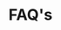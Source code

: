 ---
title : "FAQ's"
description : "this is meta description"
layout : "faq"
draft : false

faq:
  subtitle: "Frequient Questions"
  title: "Frequently Asked Questions"


faq_item:
- title: "How secure is my data in EasyServices?"
  content: "Our datacenters of our hosting provider (Hetzner) are heavily guarded and all communication happens SSL encrypted, unless your service is using something else on purpose. Hetzner is one of the biggest providers in Europe, and is historically reliable."
- title: "What encryption do you use?"
  content: "Traffic is SSL encrypted, using the newest TLS 1.3 protocol, and isolated using custom subnets of Kubernetes."
- title: "What is your SLA? How much downtime do I have to expect?"
  content: "If you are using multi-zone services the network SLA is 99.9%. If one datacenters fails services are automatically transacted to the second datacenter in seconds, therefore avoiding downtime."
- title: "What happens if I need help?"
  content: "If the problem is caused on our end help is free, but unless bigger cloud providers we are offering consultation and developer hours as well. You do not have to worry about anything, and we can fully support you in your cloud transformation."

- title: "Where are you hosting your data?"
  content: "By default we are hosting in Germany, Nürnberg and Falkenstein. But you can choose hosting in the US and Finland as well."

- title: "What payments do you support?"
  content: "Payments are done using Stripe, a secure and easy to use payment provider. We accept several credit cards, Klarna, Sofort and a lot of other payment solutions."

- title: "I'm confused about some services, is there a better documentation?"
  content: "Just contact us to get a free 15 minute consultation, and let's discuss what service is best for you."

- title: "Why am I seeing the name 'DataFortress.cloud UG' in some places?"
  content: "EasyCloudHost.de is a product of the company DataFortress.cloud UG. Therefore, your contract partner will be DataFortress.cloud, whilst EasyCloudHost.de and EasyServices are rather a product sold by DataFortress.cloud"
---